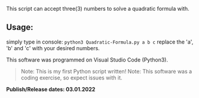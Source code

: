 This script can accept three(3) numbers to solve a quadratic formula with.

## Usage:
  simply type in console: ```python3 Quadratic-Formula.py a b c```
  replace the 'a', 'b' and 'c' with your desired numbers.


This software was programmed on Visual Studio Code (Python3).
>Note: This is my first Python script written!
>Note: This software was a coding exercise, so expect issues with it.



__Publish/Release dates: 03.01.2022__

